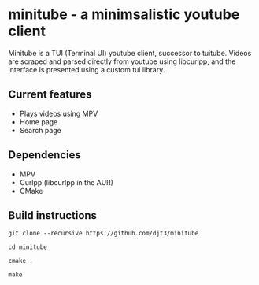 # minitube - a minimsalistic youtube client
Minitube is a TUI (Terminal UI) youtube client, successor to tuitube. Videos are scraped and parsed directly from youtube using libcurlpp, and the interface is presented using a custom tui library.

## Current features
- Plays videos using MPV
- Home page
- Search page

## Dependencies
- MPV
- Curlpp (libcurlpp in the AUR)
- CMake

## Build instructions
```
git clone --recursive https://github.com/djt3/minitube

cd minitube

cmake .

make
```
